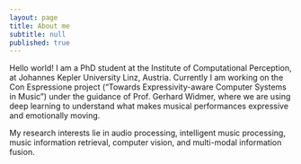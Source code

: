 ```yaml
---
layout: page
title: About me
subtitle: null
published: true
---
```

Hello world! I am a PhD student at the Institute of Computational Perception, at Johannes Kepler University Linz, Austria. Currently I am working on the Con Espressione project (“Towards Expressivity-aware Computer Systems in Music”) under the guidance of Prof. Gerhard Widmer, where we are using deep learning to understand what makes musical performances expressive and emotionally moving.

My research interests lie in audio processing, intelligent music processing, music information retrieval, computer vision, and multi-modal information fusion.
